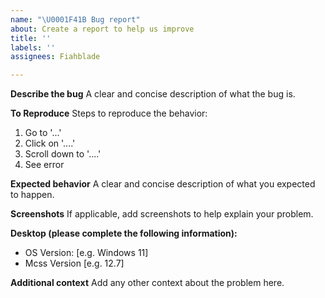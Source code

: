 ```yaml
---
name: "\U0001F41B Bug report"
about: Create a report to help us improve
title: ''
labels: ''
assignees: Fiahblade

---
```


**Describe the bug**
A clear and concise description of what the bug is.

**To Reproduce**
Steps to reproduce the behavior:
1. Go to '...'
2. Click on '....'
3. Scroll down to '....'
4. See error

**Expected behavior**
A clear and concise description of what you expected to happen.

**Screenshots**
If applicable, add screenshots to help explain your problem.

**Desktop (please complete the following information):**
 - OS Version: [e.g. Windows 11]
 - Mcss Version [e.g. 12.7]

**Additional context**
Add any other context about the problem here.
